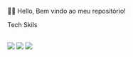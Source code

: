 🤚🏽 Hello, Bem vindo ao meu repositório!

Tech Skils
<div style="display: inline_block"><br/>
<img aling="center" src="https://img.shields.io/badge/Java-ED8B00?style=for-the-badge&logo=openjdk&logoColor=white"/>
  <img aling="center" src="https://img.shields.io/badge/JavaScript-323330?style=for-the-badge&logo=javascript&logoColor=F7DF1E"/>
  <img aling="center" src="https://img.shields.io/badge/Java-ED8B00?style=for-the-badge&logo=openjdk&logoColor=white"/>
</div>
